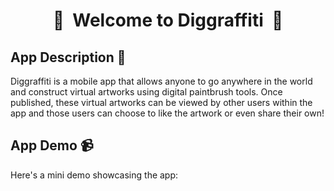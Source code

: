 <div align="center">

#  :art:&nbsp;&nbsp;Welcome to Diggraffiti&nbsp;&nbsp;:art:

</div>

## App Description :scroll:
Diggraffiti is a mobile app that allows anyone to go anywhere in the world and construct virtual artworks using digital paintbrush tools. Once published, these virtual artworks can be viewed by other users within the app and those users can choose to like the artwork or even share their own!

## App Demo :video_camera:
Here's a mini demo showcasing the app: 